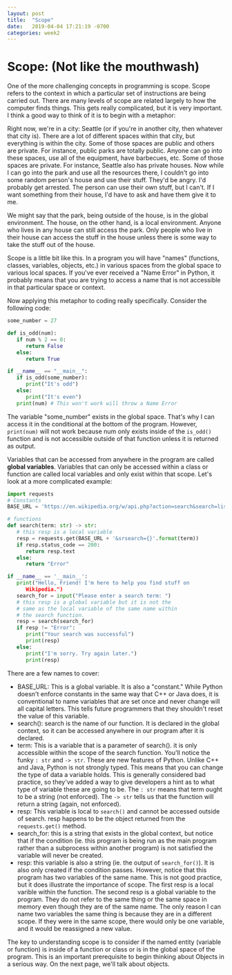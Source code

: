 ```yaml
---
layout: post
title:  "Scope"
date:   2019-04-04 17:21:19 -0700
categories: week2
---
```

# Scope: (Not like the mouthwash)
One of the more challenging concepts in programming is scope. Scope refers to the context in which a particular set of instructions are being carried out. There are many levels of scope are related largely to how the computer finds things. This gets really complicated, but it is very important. I think a good way to think of it is to begin with a metaphor:

Right now, we're in a city: Seattle (or if you're in another city, then whatever that city is). There are a lot of different spaces within that city, but everything is within the city. Some of those spaces are public and others are private. For instance, public parks are totally public. Anyone can go into these spaces, use all of the equipment, have barbecues, etc. Some of those spaces are private. For instance, Seattle also has private houses. Now while I can go into the park and use all the resources there, I couldn't go into some random person's house and use their stuff. They'd be angry. I'd probably get arrested. The person can use their own stuff, but I can't. If I want something from their house, I'd have to ask and have them give it to me.

We might say that the park, being outside of the house, is in the global environment. The house, on the other hand, is a local environment. Anyone who lives in any house can still access the park. Only people who live in their house can access the stuff in the house unless there is some way to take the stuff out of the house.

Scope is a little bit like this. In a program you will have "names" (functions, classes, variables, objects, etc.) in various spaces from the global space to various local spaces. If you've ever received a "Name Error" in Python, it probably means that you are trying to access a name that is not accessible in that particular space or context.

Now applying this metaphor to coding really specifically. Consider the following code:

```python
some_number = 27

def is_odd(num):
   if num % 2 == 0:
      return False
   else:
      return True

if __name__ == "__main__":
   if is_odd(some_number):
      print("It's odd")
   else:
      print("It's even")
   print(num) # This won't work will throw a Name Error
```

The variable "some_number" exists in the global space. That's why I can access it in the conditional at the bottom of the program. However, ```print(num)``` will not work because num only exists inside of the ```is_odd()``` function and is not accessible outside of that function unless it is returned as output. 

Variables that can be accessed from anywhere in the program are called **global variables**. Variables that can only be accessed within a class or function are called local variables and only exist within that scope. Let's look at a more complicated example:

```python
import requests
# Constants
BASE_URL = 'https://en.wikipedia.org/w/api.php?action=search&search=list'

# functions
def search(term: str) -> str:
   # this resp is a local variable
   resp = requests.get(BASE_URL + '&srsearch={}'.format(term))
   if resp.status_code == 200:
      return resp.text
   else:
      return "Error"

if __name__ == '__main__':
   print("Hello, Friend! I'm here to help you find stuff on
      Wikipedia.")
   search_for = input("Please enter a search term: ")
   # this resp is a global variable but it is not the 
   # same as the local variable of the same name within
   # the search function.
   resp = search(search_for)
   if resp != "Error":
      print("Your search was successful")
      print(resp)
   else:
      print("I'm sorry. Try again later.")
      print(resp)
```
There are a few names to cover:

* BASE_URL: This is a global variable. It is also a "constant." While Python doesn't enforce constants in the same way that C++ or Java does, it is conventional to name variables that are set once and never change will all capital letters. This tells future programmers that they shouldn't reset the value of this variable.
* search(): search is the name of our function. It is declared in the global context, so it can be accessed anywhere in our program after it is declared.
* term: This is a variable that is a parameter of search(). it is only accessible within the scope of the search function. You'll notice the funky ```: str``` and ```-> str```. These are new features of Python. Unlike C++ and Java, Python is not strongly typed. This means that you can change the type of data a variable holds. This is generally considered bad practice, so they've added a way to give developers a hint as to what type of variable these are going to be. The ```: str``` means that term ought to be a string (not enforced). The ```-> str``` tells us that the function will return a string (again, not enforced). 
* resp: This variable is local to ```search()``` and cannot be accessed outside of search. resp happens to be the object returned from the ```requests.get()``` method.
* search_for: this is a string that exists in the global context, but notice that if the condition (ie. this program is being run as the main program rather than a subprocess within another program) is not satisfied the variable will never be created.
* resp: this variable is also a string (ie. the output of ```search_for()```). It is also only created if the condition passes. However, notice that this program has two variables of the same name. This is not good practice, but it does illustrate the importance of scope. The first resp is a local varible within the function. The second resp is a global variable to the program. They do not refer to the same thing or the same space in memory even though they are of the same name. The only reason I can name two variables the same thing is because they are in a different scope. If they were in the same scope, there would only be one variable, and it would be reassigned a new value. 

The key to understanding scope is to consider if the named entity (variable or function) is inside of a function or class or is in the global space of the program. This is an important prerequisite to begin thinking about Objects in a serious way. On the next page, we'll talk about objects.